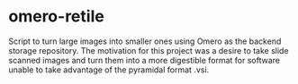 # omero-retile

Script to turn large images into smaller ones using Omero as the backend storage repository. The motivation for this project was a desire to take slide scanned images and turn them into a more digestible format for software unable to take advantage of the pyramidal format .vsi.
